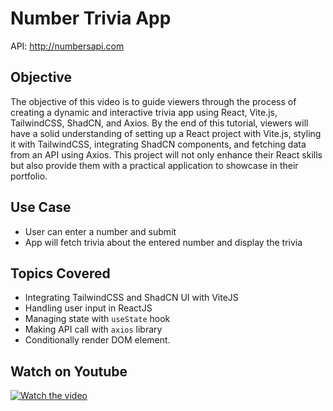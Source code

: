 # Number Trivia App

API: http://numbersapi.com

## Objective
The objective of this video is to guide viewers through the process of creating a dynamic and interactive trivia app using React, Vite.js, TailwindCSS, ShadCN, and Axios. By the end of this tutorial, viewers will have a solid understanding of setting up a React project with Vite.js, styling it with TailwindCSS, integrating ShadCN components, and fetching data from an API using Axios. This project will not only enhance their React skills but also provide them with a practical application to showcase in their portfolio.

## Use Case
- User can enter a number and submit
- App will fetch trivia about the entered number and display the trivia

## Topics Covered
- Integrating TailwindCSS and ShadCN UI with ViteJS
- Handling user input in ReactJS
- Managing state with `useState` hook
- Making API call with `axios` library
- Conditionally render DOM element.

## Watch on Youtube

[![Watch the video](https://img.youtube.com/vi/PhhqYt8n-QI/default.jpg)](https://youtu.be/PhhqYt8n-QI)
